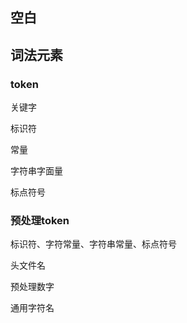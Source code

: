 ## 空白

## 词法元素

### token

关键字

标识符

常量

字符串字面量

标点符号

### 预处理token

标识符、字符常量、字符串常量、标点符号

头文件名

预处理数字

通用字符名

